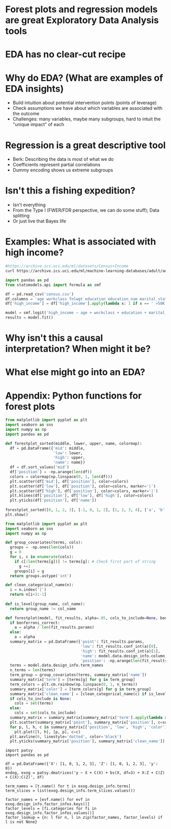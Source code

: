 # Forest plots and regression models are great Exploratory Data Analysis tools

# EDA has no clear-cut recipe

# Why do EDA? (What are examples of EDA insights)

- Build intuition about potential intervention points (points of leverage)
- Check assumptions we have about which variables are associated with the outcome
- Challenges: many variables, maybe many subgroups, hard to intuit the "unique impact" of each


# Regression is a great descriptive tool
- Berk: Describing the data is most of what we do
- Coefficients represent partial correlations
- Dummy encoding shows us extreme subgroups

# Isn't this a fishing expedition?
- Isn't everything
- From the Type I (FWER/FDR perspective, we can do some stuff); Data splitting
- Or just live that Bayes life

# Examples: What is associated with high income?

```bash
#https://archive.ics.uci.edu/ml/datasets/Census+Income
curl https://archive.ics.uci.edu/ml/machine-learning-databases/adult/adult.data > census.csv
```

```python
import pandas as pd
from statsmodels.api import formula as smf

df = pd.read_csv('census.csv')
df.columns = 'age workclass fnlwgt education education_num marital_status occupation relationship race sex capital_gain capital_loss hours_per_week native_country high_income'.split(' ')
df['high_income'] = df['high_income'].apply(lambda x: 1 if x == ' >50K' else 0)

model = smf.logit('high_income ~ age + workclass + education + marital_status + age:workclass', df)
results = model.fit()
```

# Why isn't this a causal interpretation? When might it be?

# What else might go into an EDA?

# Appendix: Python functions for forest plots


```python
from matplotlib import pyplot as plt
import seaborn as sns
import numpy as np
import pandas as pd

def forestplot_sorted(middle, lower, upper, name, colormap):
  df = pd.DataFrame({'mid': middle,
                     'low': lower,
                     'high': upper,
                     'name': name})
  df = df.sort_values('mid')
  df['position'] = -np.arange(len(df))
  colors = colormap(np.linspace(0, 1, len(df)))
  plt.scatter(df['mid'], df['position'], color=colors)
  plt.scatter(df['low'], df['position'], color=colors, marker='|')
  plt.scatter(df['high'], df['position'], color=colors, marker='|')
  plt.hlines(df['position'], df['low'], df['high'], color=colors)
  plt.yticks(df['position'], df['name'])
  
forestplot_sorted([0, 1, 2, 3], [-1, 0, 1, 2], [1, 2, 3, 4], ['a', 'b', 'c', 'd'], plt.cm.plasma)
plt.show()
```


```python
from matplotlib import pyplot as plt
import seaborn as sns
import numpy as np

def group_covariates(terms, cols):
  groups = -np.ones(len(cols))
  g = 0
  for i, c in enumerate(cols):
    if c[:len(terms[g])] != terms[g]: # Check first part of string
      g +=1
    groups[i] = g
  return groups.astype('int')

def clean_categorical_name(n):
  i = n.index('[')
  return n[i+3:-1]
  
def is_level(group_name, col_name):
  return group_name != col_name

def forestplot(model, fit_results, alpha=.05, cols_to_include=None, bonferroni_correct=False):
  if bonferroni_correct:
    a = alpha / len(fit_results.params)
  else:
    a = alpha
  summary_matrix = pd.DataFrame({'point': fit_results.params,
                                 'low': fit_results.conf_int(a)[0],
                                 'high': fit_results.conf_int(a)[1],
                                 'name': model.data.design_info.column_names,
                                 'position': -np.arange(len(fit_results.params))})
  terms = model.data.design_info.term_names
  n_terms = len(terms)
  term_group = group_covariates(terms, summary_matrix['name'])
  summary_matrix['term'] = [terms[g] for g in term_group]
  term_colors = plt.cm.rainbow(np.linspace(0, 1, n_terms))
  summary_matrix['color'] = [term_colors[g] for g in term_group]
  summary_matrix['clean_name'] = [clean_categorical_name(c) if is_level(t, c) else c for t, c in summary_matrix[['term', 'name']].values]
  if cols_to_include is None:
    cols = set(terms)
  else:
    cols = set(cols_to_include)
  summary_matrix = summary_matrix[summary_matrix['term'].apply(lambda x: x in cols)]
  plt.scatter(summary_matrix['point'], summary_matrix['position'], c=summary_matrix['color'])
  for p, l, h, c in summary_matrix[['position', 'low', 'high', 'color']].values:
    plt.plot([l, h], [p, p], c=c)
  plt.axvline(0, linestyle='dotted', color='black')
  plt.yticks(summary_matrix['position'], summary_matrix['clean_name'])
```

```
import patsy
import pandas as pd

df = pd.DataFrame({'X': [1, 0, 1, 2, 3], 'Z': [1, 0, 1, 2, 3], 'y': 0})
endog, exog = patsy.dmatrices('y ~ X + C(X) + bs(X, df=3) + X:Z + C(Z) + C(X):C(Z)', df)

term_names = [t.name() for t in exog.design_info.terms]
term_slices = list(exog.design_info.term_slices.values())

factor_names = [evf.name() for evf in exog.design_info.factor_infos.keys()]
factor_levels = [fi.categories for fi in exog.design_info.factor_infos.values()]
factor_lookup = {n: l for n, l in zip(factor_names, factor_levels) if l is not None}
```
